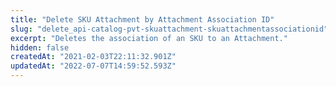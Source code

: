 ```yaml
---
title: "Delete SKU Attachment by Attachment Association ID"
slug: "delete_api-catalog-pvt-skuattachment-skuattachmentassociationid"
excerpt: "Deletes the association of an SKU to an Attachment."
hidden: false
createdAt: "2021-02-03T22:11:32.901Z"
updatedAt: "2022-07-07T14:59:52.593Z"
---
```

